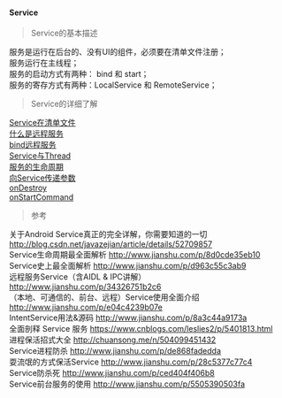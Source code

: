 #### Service  

> Service的基本描述  

服务是运行在后台的、没有UI的组件，必须要在清单文件注册；  
服务运行在主线程；  
服务的启动方式有两种： bind 和 start；  
服务的寄存方式有两种：LocalService 和 RemoteService；

> Service的详细了解  

[Service在清单文件](manifest/Service.md)  
[什么是远程服务](RemoteService/RemoteService.md)  
[bind远程服务](RemoteService/RemoteService.md)  
[Service与Thread](Service_Thread.md)  
[服务的生命周期](Service_lifecycle.md)  
[向Service传递参数](fun/start_params.md)    
[onDestroy](fun/onDestroy.md)  
[onStartCommand](fun/onStartCommand.md)  

> 参考  

关于Android Service真正的完全详解，你需要知道的一切  http://blog.csdn.net/javazejian/article/details/52709857  
Service生命周期最全面解析  http://www.jianshu.com/p/8d0cde35eb10  
Service史上最全面解析  http://www.jianshu.com/p/d963c55c3ab9  
远程服务Service（含AIDL & IPC讲解）  http://www.jianshu.com/p/34326751b2c6  
（本地、可通信的、前台、远程）Service使用全面介绍  http://www.jianshu.com/p/e04c4239b07e  
IntentService用法&源码  http://www.jianshu.com/p/8a3c44a9173a  
全面剖释 Service 服务  https://www.cnblogs.com/leslies2/p/5401813.html  
进程保活招式大全  http://chuansong.me/n/504099451432  
Service进程防杀  http://www.jianshu.com/p/de868fadedda  
耍流氓的方式保活Service  http://www.jianshu.com/p/28c5377c77c4   
Service防杀死  http://www.jianshu.com/p/ced404f406b8  
Service前台服务的使用 http://www.jianshu.com/p/5505390503fa


